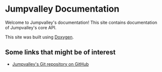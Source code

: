 # Jumpvalley Documentation

Welcome to Jumpvalley's documentation! This site contains documentation of Jumpvalley's core API.

This site was built using [Doxygen](https://www.doxygen.nl/).

## Some links that might be of interest

- [Jumpvalley's Git repository on GitHub](https://github.com/UTheCat/jumpvalley)
